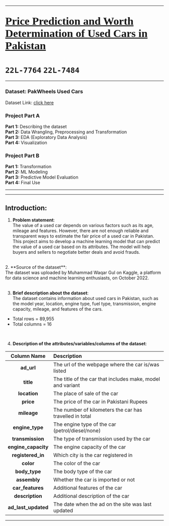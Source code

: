 ----
<span style="font-family: 'Times New Roman'; font-size: 26pt;"><u>Price Prediction and Worth Determination of Used Cars in Pakistan			</u></span>
----
# `22L-7764`  ` 22L-7484 `
----

### **Dataset: PakWheels Used Cars**
Dataset Link: [click here](https://www.kaggle.com/datasets/muhammadwaqargul/pakwheels-used-car-dataset-october-2022)



### Project Part A
**Part 1:** Describing the dataset<br>
**Part 2:** Data Wrangling, Preprocessing and Transformation<br>
**Part 3:** EDA (Exploratory Data Analysis)<br>
**Part 4:** Visualization<br>

### Project Part B
**Part 1:** Transformation <br>
**Part 2:** ML Modeling <br>
**Part 3:** Predictive Model Evaluation <br>
**Part 4:** Final Use <br>


----
----
## Introduction:

1. **Problem statement**:<br> The value of a used car depends on various factors such as its age, mileage and features. However, there are not enough reliable and transparent ways to estimate the fair price of a used car in Pakistan. This project aims to develop a machine learning model that can predict the value of a used car based on its attributes. The model will help buyers and sellers to negotiate better deals and avoid frauds.<br></t>
<br>
2. **Source of the dataset**:<br> The dataset was uploaded by Muhammad Waqar Gul on Kaggle, a platform for data science and machine learning enthusiasts, on October 2022.<br><br>

3. **Brief description about the dataset**: <br>The dataset contains information about used cars in Pakistan, such as the model year, location, engine type, fuel type, transmission, engine capacity, mileage, and features of the cars.
- Total rows = 89,955
- Total columns = 16
<br>

4. **Description of the attributes/variables/columns of the dataset**: 

| **Column Name** | **Description** |
|:----------------:|:-----------------|
| **ad_url** | The url of the webpage where the car is/was listed |
| **title** | The title of the car that includes make, model and variant |
| **location** | The place of sale of the car |
| **price** | The price of the car in Pakistani Rupees |
| **mileage** | The number of kilometers the car has travelled in total|
| **engine_type** | The engine type of the car (petrol/diesel/none) |
| **transmission** | The type of transmission used by the car |
| **engine_capacity** | The engine capacity of the car |
| **registered_in** | Which city is the car registered in |
| **color** | The color of the car |
| **body_type** | The body type of the car |
| **assembly** | Whether the car is imported or not|
| **car_features** | Additional features of the car |
| **description** | Additional description of the car |
| **ad_last_updated** | The date when the ad on the site was last updated |

----
